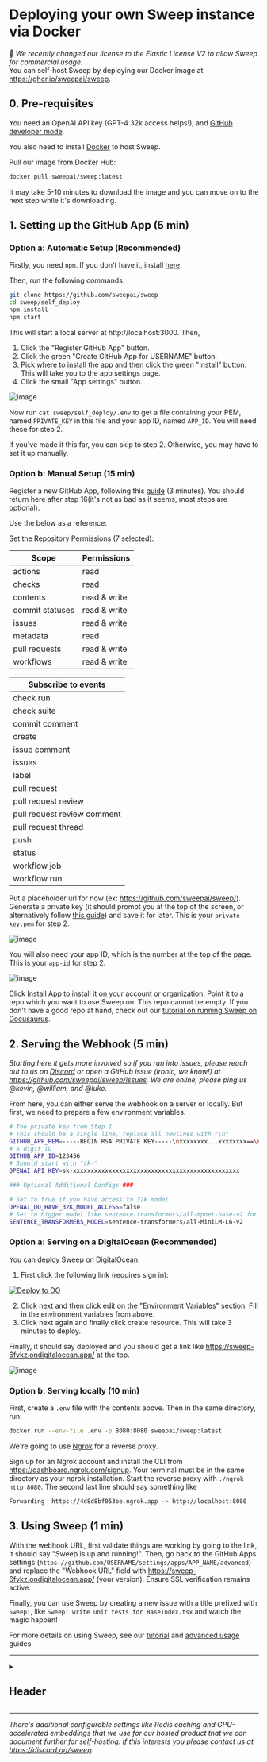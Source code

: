 # Deploying your own Sweep instance via Docker

*🎉 We recently changed our license to the Elastic License V2 to allow Sweep for commercial usage.*<br/>You can self-host Sweep by deploying our Docker image at https://ghcr.io/sweepai/sweep.

## 0. Pre-requisites

You need an OpenAI API key (GPT-4 32k access helps!), and [GitHub developer mode](https://github.com/settings/apps).

You also need to install [Docker](https://docs.docker.com/engine/install/) to host Sweep.

Pull our image from Docker Hub:

```sh
docker pull sweepai/sweep:latest
```

It may take 5-10 minutes to download the image and you can move on to the next step while it's downloading.

## 1. Setting up the GitHub App (5 min)

### Option a: Automatic Setup (Recommended)

Firstly, you need `npm`. If you don't have it, install [here](https://docs.npmjs.com/downloading-and-installing-node-js-and-npm).

Then, run the following commands:

```sh
git clone https://github.com/sweepai/sweep
cd sweep/self_deploy
npm install
npm start
```

This will start a local server at http://localhost:3000. Then,
1. Click the "Register GitHub App" button.
2. Click the green "Create GitHub App for USERNAME" button.
3. Pick where to install the app and then click the green "Install" button. This will take you to the app settings page.
4. Click the small "App settings" button.

![image](/deployment/appsettings.png)

Now run `cat sweep/self_deploy/.env` to get a file containing your PEM, named `PRIVATE_KEY` in this file and your app ID, named `APP_ID`. You will need these for step 2.

If you've made it this far, you can skip to step 2. Otherwise, you may have to set it up manually.

### Option b: Manual Setup (15 min)
Register a new GitHub App, following this [guide](https://docs.github.com/en/apps/creating-github-apps/registering-a-github-app/registering-a-github-app) (3 minutes). You should return here after step 16(it's not as bad as it seems, most steps are optional).

Use the below as a reference:

Set the Repository Permissions (7 selected):

| Scope            | Permissions      |
|------------------|------------------|
| actions          | read             |
| checks           | read             |
| contents         | read & write     |
| commit statuses  | read & write     |
| issues           | read & write     |
| metadata         | read             |
| pull requests    | read & write     |
| workflows        | read & write     |


| Subscribe to events      |
|--------------------------|
| check run                |
| check suite              |
| commit comment           |
| create                   |
| issue comment            |
| issues                   |
| label                    |
| pull request             |
| pull request review      |
| pull request review comment|
| pull request thread      |
| push                     |
| status                   |
| workflow job             |
| workflow run             |

Put a placeholder url for now (ex: https://github.com/sweepai/sweep/).
Generate a private key (it should prompt you at the top of the screen, or alternatively follow [this guide](https://docs.github.com/en/apps/creating-github-apps/authenticating-with-a-github-app/managing-private-keys-for-github-apps)) and save it for later. This is your `private-key.pem` for step 2.

![image](/deployment/pem.png)

You will also need your app ID, which is the number at the top of the page. This is your `app-id` for step 2.

![image](/deployment/appid.png)

Click Install App to install it on your account or organization. Point it to a repo which you want to use Sweep on. This repo cannot be empty. If you don't have a good repo at hand, check out our [tutorial on running Sweep on Docusaurus](https://docs.sweep.dev/tutorial).

## 2. Serving the Webhook (5 min)

*Starting here it gets more involved so if you run into issues, please reach out to us on [Discord](https://discord.gg/sweep) or open a GitHub issue (ironic, we know!) at https://github.com/sweepai/sweep/issues. We are online, please ping us @kevin, @william, and @luke.*

From here, you can either serve the webhook on a server or locally. But first, we need to prepare a few environment variables.

```sh
# The private key from Step 1
# This should be a single line, replace all newlines with "\n"
GITHUB_APP_PEM=-----BEGIN RSA PRIVATE KEY-----\nxxxxxxxx...xxxxxxxx==\n-----END RSA PRIVATE KEY-----
# 6 digit ID
GITHUB_APP_ID=123456
# Should start with "sk-"
OPENAI_API_KEY=sk-xxxxxxxxxxxxxxxxxxxxxxxxxxxxxxxxxxxxxxxxxxxxxxx

### Optional Additional Configs ###

# Set to true if you have access to 32k model
OPENAI_DO_HAVE_32K_MODEL_ACCESS=false
# Set to bigger model like sentence-transformers/all-mpnet-base-v2 for better but slower search
SENTENCE_TRANSFORMERS_MODEL=sentence-transformers/all-MiniLM-L6-v2
```

### Option a: Serving on a DigitalOcean (Recommended)

You can deploy Sweep on DigitalOcean:

1. First click the following link (requires sign in):

<p style={{marginTop: 16, marginBottom: 32}}>
    <a href="https://cloud.digitalocean.com/apps/new?repo=https://github.com/sweepai/sweep/tree/main">
        <img src="https://www.deploytodo.com/do-btn-blue-ghost.svg" alt="Deploy to DO"/>
    </a>
</p>

2. Click next and then click edit on the "Environment Variables" section. Fill in the environment variables from above.
3. Click next again and finally click create resource. This will take 3 minutes to deploy.

Finally, it should say deployed and you should get a link like https://sweep-6fvkz.ondigitalocean.app/ at the top.

![image](/deployment/do.png)

### Option b: Serving locally (10 min)

First, create a `.env` file with the contents above. Then in the same directory, run:

```bash
docker run --env-file .env -p 8080:8080 sweepai/sweep:latest
```

We're going to use [Ngrok](https://ngrok.com/) for a reverse proxy.

Sign up for an Ngrok account and install the CLI from https://dashboard.ngrok.com/signup. Your terminal must be in the same directory as your ngrok installation. Start the reverse proxy with `./ngrok http 8080`. The second last line should say something like

```sh
Forwarding  https://4d8d8bf053be.ngrok.app -> http://localhost:8080
```

## 3. Using Sweep (1 min)

With the webhook URL, first validate things are working by going to the link, it should say "Sweep is up and running!". Then, go back to the GitHub Apps settings (`https://github.com/USERNAME/settings/apps/APP_NAME/advanced`) and replace the "Webhook URL" field with https://sweep-6fvkz.ondigitalocean.app/ (your version). Ensure SSL verification remains active.

Finally, you can use Sweep by creating a new issue with a title prefixed with `Sweep:`, like `Sweep: write unit tests for BaseIndex.tsx` and watch the magic happen!

For more details on using Sweep, see our [tutorial](https://docs.sweep.dev/usage/tutorial) and [advanced usage](https://docs.sweep.dev/usage/advanced) guides.

---

<details>
<summary><h2>Header</h2></summary>
content
</details>

---

*There's additional configurable settings like Redis caching and GPU-accelerated embeddings that we use for our hosted product that we can document further for self-hosting. If this interests you please contact us at https://discord.gg/sweep.*
